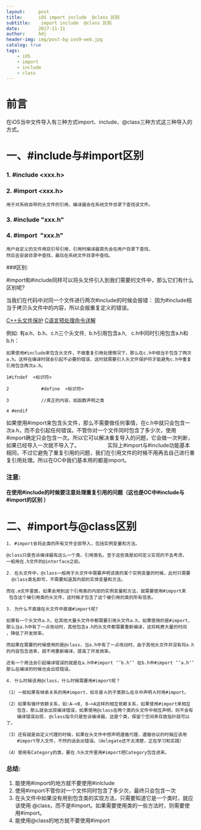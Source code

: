 ```yaml
---
layout:     post
title:      iOS import include  @class 区别
subtitle:    import include  @class 区别
date:       2017-11-11
author:     hdj
header-img: img/post-bg-ios9-web.jpg
catalog: true
tags:
    - iOS
    - import
    - include
    - class
---
```

# 前言


在iOS当中文件导入有三种方式import、include、@class三种方式这三种导入的方式。

# 一、#include与#import区别

### 1. #include <xxx.h> 
### 2. #import <xxx.h>
```
用于对系统自带的头文件的引用，编译器会在系统文件目录下查找该文件。
```
### 3. #include "xxx.h"

### 4. #import  "xxx.h"
```
用户自定义的文件用双引号引用，引用时编译器首先会在用户目录下查找，
然后去安装目录中查找，最后在系统文件目录中查找。
```
###区别:

  #import和#include同样可以将头文件引入到我们需要的文件中，那么它们有什么区别呢?

当我们在代码中对同一个文件进行两次#include的时候会报错：
因为#include相当于拷贝头文件中的内容，所以会报重复定义的错误。

[C++头文件保护](https://www.2cto.com/kf/201212/176881.html)
[C语言预处理命令详解](http://www.cnblogs.com/clover-toeic/p/3851102.html)

例如: 有a.h、b.h、c.h三个头文件,  b.h引用包含a.h,   c.h中同时引用包含a.h和b.h：
```
如果使用#include来包含头文件，不做重复引用处理情况下，那么在c.h中相当于包含了两次
a.h。这样在编译时就会引起不必要的错误，这时就需要引入头文件保护符才能避免c.h中重复
引用包含两次a.h。
```

```
1#ifndef  <标识符>

2            #define  <标识符>

3            //真正的内容，如函数声明之类

4 #endif
```

如果使用#import来包含头文件，那么不需要做任何事情，在c.h中就只会包含一次a.h，而不会引起任何错误。不管你对一个文件同时包含了多少次，使用#import确定只会包含一次。所以它可以解决重复导入的问题，它会做一次判断，如果已经导入一次就不导入了。                  
实际上#import与#include功能基本相同，不过它避免了重复引用的问题，我们在引用文件的时候不用再去自己进行重复引用处理。所以在OC中我们基本用的都是import。

###  注意:
 #### 在使用#include的时候要注意处理重复引用的问题（这也是OC中#include与#import的区别 ）



# 二、#import与@class区别


``````
1. #import会将此类的所有文件全部导入，包括实例变量和方法。

@class只是告诉编译器有这么一个类，引用类名，至于这些类是如何定义实现的不去考虑，
一般用在.h文件的@interface之前。
``````
``````
2. 在头文件中，@class一般用于头文件中需要声明该类的某个实例变量的时候，此时只需要
  @class类名即可，不需要知道其内部的实体变量和方法。

而在.m文件里面，如果会用到这个引用类的内部的实例变量和方法，就需要使用#import来
 包含这个被引用类的头文件，这时候才包含了这个被引用的类的所有信息。
``````
``````
3. 为什么不直接在头文件中直接#import呢?

如果有一个头文件a.h，在其他大量头文件中都需要引用头文件a.h，如果使用的是#import，
那么当a.h中有了一点改动时，其他包含a.h的头文件都需要重新编译，这将耗费大量的时间
，降低了开发效率。

而如果在需要的时候使用的是@class，当a.h中有了一点改动时，由于其他头文件并没有将a.h
的内容包含进来，就不用重新编译，提高了开发效率。

还有一个用法会引起编译错误的就是在a.h中#import ‘’b.h‘’ 在b.h中#import ‘’a.h‘’
那么在编译的时候也会出现错误。
``````

``````
4. 什么时候该用@class，什么时候需要用#import呢？

（1）一般如果有继承关系的用#import，如Ｂ是Ａ的子类那么在Ｂ中声明Ａ时用#import。

（2）如果有循环依赖关系，如:A–>B, B–>A这样的相互依赖关系，如果使用#import来相互
    包含，那么就会出现编译错误，如果使用@class在两个类的头文件中相互声明，则不会有
    编译错误出现. @class指令只是告诉编译器，这是个类，保留个空间来存放指针就可以了。

（3）还有就是自定义代理的时候，如果在头文件中想声明遵循代理，遵循协议的时候应该用
    #import导入文件，不然的话会出错误。（delegate还不太清楚，正在学习和实践）

（4）使用有Category的类，要在.h头文件里用#import把Category包含进来。
``````
### 总结:

  1. 能使用#import的地方就不要使用#inlclude
  2. 使用#import不管你对一个文件同时包含了多少次，最终只会包含一次
  3. 在头文件中如果没有用到包含类的实现方法，只需要知道它是一个类时，就应该使用
     @class，而不是#import。如果需要使用类的一些方法时，则需要使用#import。
  4. 能使用@class的地方就不要使用#import

